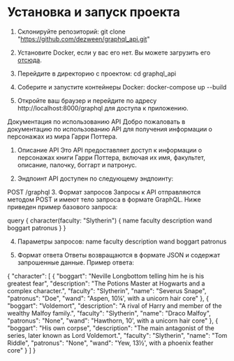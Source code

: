 # Установка и запуск проекта

1. Склонируйте репозиторий: git clone "https://github.com/dezween/graphql_api.git"

2. Установите Docker, если у вас его нет. Вы можете загрузить его [отсюда](https://www.docker.com/get-started).

3. Перейдите в директорию с проектом: cd graphql_api

4. Соберите и запустите контейнеры Docker: docker-compose up --build

5. Откройте ваш браузер и перейдите по адресу http://localhost:8000/graphql для доступа к приложению.




Документация по использованию API
Добро пожаловать в документацию по использованию API для получения информации о персонажах из мира Гарри Поттера.

1. Описание API
Это API предоставляет доступ к информации о персонажах книги Гарри Поттера, включая их имя, факультет, описание, палочку, боггарт и патронус.

2. Эндпоинт
API доступен по следующему эндпоинту:


POST /graphql
3. Формат запросов
Запросы к API отправляются методом POST и имеют тело запроса в формате GraphQL. Ниже приведен пример базового запроса:

query {
  character(faculty: "Slytherin") {
    name
    faculty
    description
    wand
    boggart
    patronus
  }
}


4. Параметры запросов:
    name
    faculty
    description
    wand
    boggart
    patronus

   
6. Формат ответа
Ответы возвращаются в формате JSON и содержат запрошенные данные. Пример ответа:


{
    "character": [
        {
            "boggart": "Neville Longbottom telling him he is his greatest fear",
            "description": "The Potions Master at Hogwarts and a complex character.",
            "faculty": "Slytherin",
            "name": "Severus Snape",
            "patronus": "Doe",
            "wand": "Aspen, 10¼', with a unicorn hair core"
        },
        {
            "boggart": "Voldemort",
            "description": "A rival of Harry and member of the wealthy Malfoy family.",
            "faculty": "Slytherin",
            "name": "Draco Malfoy",
            "patronus": "None",
            "wand": "Hawthorn, 10', with a unicorn hair core"
        },
        {
            "boggart": "His own corpse",
            "description": "The main antagonist of the series, later known as Lord Voldemort.",
            "faculty": "Slytherin",
            "name": "Tom Riddle",
            "patronus": "None",
            "wand": "Yew, 13½', with a phoenix feather core"
        }
    ]
}
